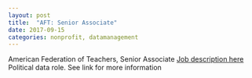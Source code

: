 ```yaml
---
layout: post
title:  "AFT: Senior Associate"
date: 2017-09-15
categories: nonprofit, datamanagement
---
```

American Federation of Teachers, Senior Associate
[Job description here](https://drive.google.com/file/d/0B9_aAEjlRGgQQnZHaTRxN1dGZnVTTE9zY3E1QldxOE1xT2hZ/view?usp=sharing)
Political data role. See link for more information
